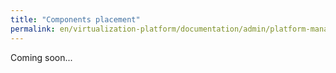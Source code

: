 ```yaml
---
title: "Components placement"
permalink: en/virtualization-platform/documentation/admin/platform-management/control-plane-settings/placement-management.html
---
```


Coming soon...
